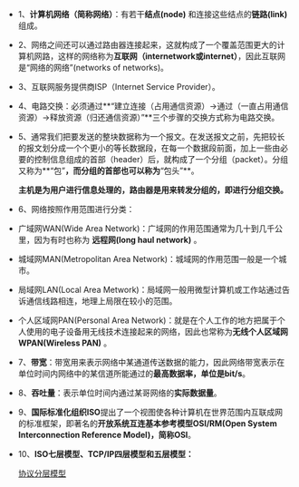 - 1、**计算机网络（简称网络）**：有若干**结点(node)** 和连接这些结点的**链路(link)** 组成。

- 2、网络之间还可以通过路由器连接起来，这就构成了一个覆盖范围更大的计算机网路，这样的网络称为**互联网（internetwork或internet）**，因此互联网是“网络的网络”(networks of networks)。

- 3、互联网服务提供商ISP（Internet Service Provider）。

- 4、电路交换：必须通过**“建立连接（占用通信资源）→通过（一直占用通信资源）→释放资源（归还通信资源）”**三个步骤的交换方式称为电路交换。

- 5、通常我们把要发送的整块数据称为一个报文。在发送报文之前，先把较长的报文划分成一个个更小的等长数据段，在每一个数据段前面，加上一些由必要的控制信息组成的首部（header）后，就构成了一个分组（packet）。分组又称为**“包”**，而分组的首部也可以称为**“包头”**。

   **主机是为用户进行信息处理的，路由器是用来转发分组的，即进行分组交换。**

- 6、网络按照作用范围进行分类：

 - 广域网WAN(Wide Area Network)：广域网的作用范围通常为几十到几千公里，因为有时也称为 **远程网(long haul network)** 。 
 
 - 城域网MAN(Metropolitan Area Network)：城域网的作用范围一般是一个城市。
 
 - 局域网LAN(Local Area Metwork)：局域网一般用微型计算机或工作站通过告诉通信线路相连，地理上局限在较小的范围。
 
 - 个人区域网PAN(Personal Area Network)：就是在个人工作的地方把属于个人使用的电子设备用无线技术连接起来的网络，因此也常称为**无线个人区域网WPAN(Wireless PAN)** 。
 
- 7、**带宽**：带宽用来表示网络中某通道传送数据的能力，因此网络带宽表示在单位时间内网络中的某信道所能通过的**最高数据率，单位是bit/s**。

- 8、**吞吐量**：表示单位时间内通过某哥网络的**实际数据量**。

- 9、**国际标准化组织ISO**提出了一个视图使各种计算机在世界范围内互联成网的标准框架，即著名的**开放系统互连基本参考模型OSI/RM(Open System Interconnection Reference Model)，简称OSI**。

- 10、**ISO七层模型、TCP/IP四层模型和五层模型：**

  [协议分层模型]()
